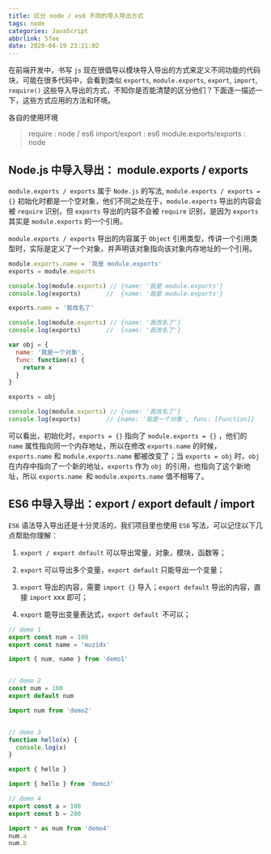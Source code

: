 ```yaml
---
title: 区分 node / es6 不同的导入导出方式
tags: node
categories: JavaScript
abbrlink: 5fee
date: 2020-04-19 23:21:02
---
```


在前端开发中，书写 `js` 现在很倡导以模块导入导出的方式来定义不同功能的代码块，可能在很多代码中，会看到类似 `exports`, `module.exports`, `export`, `import`, `require()` 这些导入导出的方式，不知你是否能清楚的区分他们？下面逐一描述一下，这些方式应用的方法和环境。

各自的使用环境

<!-- more -->

> require : node / es6
> import/export : es6
> module.exports/exports : node

##  Node.js 中导入导出： module.exports / exports

`module.exports / exports` 属于 `Node.js` 的写法, `module.exports / exports = {}` 初始化时都是一个空对象，他们不同之处在于，`module.exports` 导出的内容会被 `require` 识别，但 `exports` 导出的内容不会被 `require` 识别，是因为 `exports` 其实是 `module.exports` 的一个引用。

`module.exports / exports` 导出的内容属于 `Object` 引用类型，传讲一个引用类型时，实际是定义了一个对象，并声明该对象指向该对象内存地址的一个引用。

```javascript
module.exports.name = '我是 module.exports'
exports = module.exports

console.log(module.exports) // {name: '我是 module.exports'}
console.log(exports)       //  {name: '我是 module.exports'}

exports.name = '我改名了'

console.log(module.exports) // {name: '我改名了'}
console.log(exports)       //  {name: '我改名了'}

var obj = {
  name: '我是一个对象',
  func: function(x) {
    return x
  }
}

exports = obj

console.log(module.exports) // {name: '我改名了'}
console.log(exports)       // {name: '我是一个对象', func: [Function]}
```

可以看出，初始化时，`exports = {}` 指向了 `module.exports = {}` ，他们的 `name` 属性指向同一个内存地址，所以在修改 `exports.name` 的时候，`exports.name` 和 `module.exports.name` 都被改变了；当 `exports = obj` 时，`obj` 在内存中指向了一个新的地址，`exports` 作为 `obj `的引用，也指向了这个新地址，所以 `exports.name `和 `module.exports.name` 值不相等了。

##  ES6 中导入导出：export / export default / import

`ES6` 语法导入导出还是十分灵活的，我们项目里也使用 `ES6` 写法，可以记住以下几点帮助你理解：

1. `export / export default` 可以导出常量，对象，模块，函数等；

2. `export` 可以导出多个变量，`export default` 只能导出一个变量；

3. `export` 导出的内容，需要 `import {}` 导入；`export default` 导出的内容，直接 `import` xxx 即可；

4. `export` 能导出变量表达式，`export default `不可以；

```javascript
// demo 1
export const num = 100
export const name = 'muzidx'

import { num, name } from 'demo1'


// demo 2
const num = 100
export default num

import num from 'demo2'


// demo 3
function hello(x) {
  console.log(x)
}

export { hello }

import { hello } from 'demo3'

// demo 4
export const a = 100
export const b = 200

import * as num from 'demo4'
num.a
num.b
```

